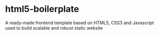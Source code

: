 # html5-boilerplate
A ready-made frontend template based on HTML5, CSS3 and Javascript used to build scalable and robust static website
